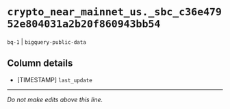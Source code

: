 # `crypto_near_mainnet_us._sbc_c36e47952e804031a2b20f860943bb54`
`bq-1` | `bigquery-public-data`

## Column details
* [TIMESTAMP] `last_update`

-------------------------------------------------------------------------------
*Do not make edits above this line.*
